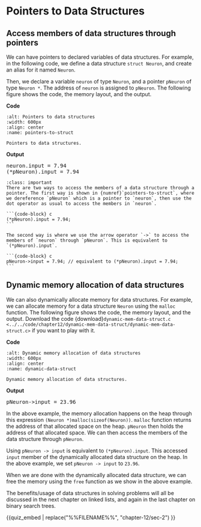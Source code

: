 # Pointers to Data Structures

## Access members of data structures through pointers

We can have pointers to declared variables of data structures. For example, in the following code, we define a data structure `struct Neuron`, and create an alias for it named `Neuron`. 

Then, we declare a variable `neuron` of type `Neuron`, and a pointer `pNeuron` of type `Neuron *`. The address of `neuron` is assigned to `pNeuron`. The following figure shows the code, the memory layout, and the output.

**Code**
```{figure} ./images/pointers-to-struct.png
:alt: Pointers to data structures
:width: 600px
:align: center
:name: pointers-to-struct

Pointers to data structures.
```
**Output**
<pre>
neuron.input = 7.94
(*pNeuron).input = 7.94
</pre>

````{admonition} Arrow operator vs. dereference operator and dot operator
:class: important
There are two ways to access the members of a data structure through a pointer. The first way is shown in {numref}`pointers-to-struct`, where we dereference `pNeuron` which is a pointer to `neuron`, then use the dot operator as usual to access the members in `neuron`.

```{code-block} c
(*pNeuron).input = 7.94;
```

The second way is where we use the arrow operator `->` to access the members of `neuron` through `pNeuron`. This is equivalent to `(*pNeuron).input`.

```{code-block} c
pNeuron->input = 7.94; // equivalent to (*pNeuron).input = 7.94;
```
````

## Dynamic memory allocation of data structures

We can also dynamically allocate memory for data structures. For example, we can allocate memory for a data structure `Neuron` using the `malloc` function. The following figure shows the code, the memory layout, and the output. Download the code {download}`dynamic-mem-data-struct.c <../../code/chapter12/dynamic-mem-data-struct/dynamic-mem-data-struct.c>` if you want to play with it.

**Code**
```{figure} ./images/dynamic-data-struct.png
:alt: Dynamic memory allocation of data structures
:width: 600px
:align: center
:name: dynamic-data-struct

Dynamic memory allocation of data structures.
```
**Output**
<pre>
pNeuron->input = 23.96
</pre>

In the above example, the memory allocation happens on the heap through this expression `(Neuron *)malloc(sizeof(Neuron))`. `malloc` function returns the address of that allocated space on the heap. `pNeuron` then holds the address of that allocated space. We can then access the members of the data structure through `pNeuron`.

Using `pNeuron -> input` is equivalent to `(*pNeuron).input`. This accessed `input` member of the dynamically allocated data structure on the heap. In the above example, we set `pNeuron -> input` to `23.96`.

When we are done with the dynamically allocated data structure, we can free the memory using the `free` function as we show in the above example.

The benefits/usage of data structures in solving problems will all be discussed in the next chapter on linked lists, and again in the last chapter on binary search trees.

{{quiz_embed | replace("%%FILENAME%%", "chapter-12/sec-2") }}